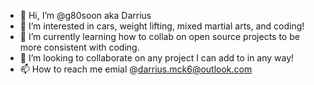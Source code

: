 - 👋 Hi, I’m @g80soon aka Darrius
- 👀 I’m interested in cars, weight lifting, mixed martial arts, and coding!
- 🌱 I’m currently learning how to collab on open source projects to be more consistent with coding.
- 💞️ I’m looking to collaborate on any project I can add to in any way!
- 📫 How to reach me emial @darrius.mck6@outlook.com

<!---
g80soon/g80soon is a ✨ special ✨ repository because its `README.md` (this file) appears on your GitHub profile.
You can click the Preview link to take a look at your changes.
--->
